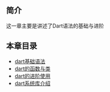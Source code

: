 ## 简介

这一章主要是讲述了Dart语法的基础与进阶

## 本章目录

* [dart基础语法](part1-1.md)
* [dart的函数与类](part1-2.md)
* [dart的进阶使用](part1-3.md)
* [dart系统库介绍](part1/part1-4.md)
